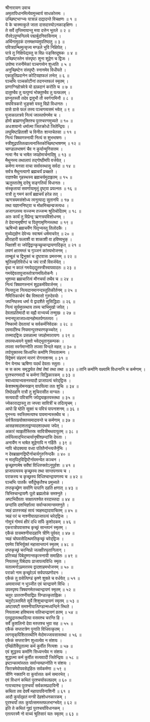 श्रीनारायण उवाच  
अमृतापिधानमित्येवमुच्चार्य साधकोत्तमः ।  
उच्छिष्टभाग्भ्यः पात्रान्नं दद्यादन्ते विचक्षणः ॥ १ ॥  
ये के चास्मत्कुले जाता दासदास्योऽनकाङ्‌क्षिणः ।  
ते सर्वे तृप्तिमायान्तु मया दत्तेन भूतले ॥ २ ॥  
रौरवेऽपुण्यनिलये पद्मार्बुदनिवासिनाम् ।  
अर्थिनामुदकं दत्तमक्षय्यमुपतिष्ठतु ॥ ३ ॥  
पवित्रग्रन्थिमुत्सृज्य मण्डले भुवि निक्षिपेत् ।  
पात्रे तु निक्षिपेद्यस्तु स विप्रः पङ्‌क्तिदूषकः ॥ ४ ॥  
उच्छिष्टस्तेन संस्पृष्टः शुना शूद्रेण च द्विजः ।  
उपोष्य रजनीमेकां पञ्चगव्येन शुध्यति ॥ ५ ॥  
अनुच्छिष्टेन संस्पृष्टैः स्नानमेव विधीयते ।  
एकाहुतिप्रदानेन कोटियज्ञफलं लभेत् ॥ ६ ॥  
पञ्चभिः पञ्चकोटीनां तदनन्तफलं स्मृतम् ।  
प्राणाग्निहोत्रवेत्रे यो ह्यन्नदानं करोति च ॥ ७ ॥  
दातुश्चैव तु यत्पुण्यं भोक्तुश्चैव तु यत्फलम् ।  
प्राप्नुतस्तौ तदेव द्वावुभौ तौ स्वर्गगामिनौ ॥ ८ ॥  
सपवित्रकरो भुङ्‌क्ते यस्तु विप्रो विधानतः ।  
ग्रासे ग्रासे फलं तस्य पञ्चगव्यसमं भवेत् ॥ ९ ॥  
पूजाकालत्रये नित्यं जपस्तर्पणमेव च ।  
होमो ब्राह्मणभुक्तिश्च पुरश्चरणमुच्यते ॥ १० ॥  
अधःशयानो धर्मात्मा जितक्रोधो जितेन्द्रियः ।  
लघुमिष्टहिताशी च विनीतः शान्तचेतसा ॥ ११ ॥  
नित्यं त्रिषवणस्नायी नित्यं स शुभभाषणः ।  
स्त्रीशूद्रपतितत्व्रात्यनास्तिकोच्छिष्टभाषणम् ॥ १२ ॥  
चाण्डालभाषणं चैव न कुर्यान्मुनिसत्तम ।  
नत्वा नैव च भाषेत जपहोमार्चनादिषु ॥ १३ ॥  
मैथुनस्य तथालापं तद्‌गोष्ठीमपि वर्जयेत् ।  
कर्मणा मनसा वाचा सर्वावस्थासु सर्वदा ॥ १४ ॥  
सर्वत्र मैथुनत्यागो ब्रह्मचर्यं प्रचक्षते ।  
राज्ञश्चैव गृहस्थस्य ब्रह्मचर्यमुदाहृतम् ॥ १५ ॥  
ऋतुस्तातेषु दारेषु सङ्‌गतिर्या विधानतः ।  
संस्कृतायां सवर्णायामृतुं दृष्ट्‌वा प्रयत्नतः ॥ १६ ॥  
रात्रौ तु गमनं कार्यं ब्रह्मचर्यं हरेन्न तत् ।  
ऋणत्रयमसंशोध्य त्वनुत्पाद्य सुतानपि ॥ १७ ॥  
तथा यज्ञाननिष्ट्वा च मोक्षमिच्छन्व्रजत्यधः ।  
अजागलस्य यज्जन्म तज्जन्म श्रुतिचोदितम् ॥ १८ ॥  
अतः कार्यं तु विप्रेन्द्र ऋणत्रयविशोधनम् ।  
ते देवानामृषीणां च पितॄणामृणिनस्तथा ॥ १९ ॥  
ऋषिभ्यो ब्रह्मचर्येण पितृभ्यस्तु तिलोदकैः ।  
मुच्येद्यज्ञेन देवेभ्यः स्वाश्रमं धर्ममाचरेत् ॥ २० ॥  
क्षीराहारी फलाशी वा शाकाशी वा हविष्यभुक् ।  
भिक्षाशी वा जपेद्विद्वान्कृच्छ्रचान्द्रायणादिकृत् ॥ २१ ॥  
लवणं क्षारमम्लं च गृञ्जनं कांस्यभोजनम् ।  
ताम्बूलं च द्विभुक्तं च दुष्टवासः प्रमत्तनम् ॥ २२ ॥  
श्रुतिस्मृतिविरोधं च जपं रात्रौ विवर्जयेत् ।  
वृथा न कालं गमयेद्‌द्यूतस्त्रीस्वापवादतः ॥ २३ ॥  
गमयेद्देवतापूजास्तोत्रागमविलोकनैः ।  
भूशय्या ब्रह्मचारित्वं मौनचर्या तथैव च ॥ २४ ॥  
नित्यं त्रिषवणस्नानं शूद्रकर्मविवर्जनम् ।  
नित्यपूजा नित्यदानमानन्दस्तुतिकीर्तनम् ॥ २५ ॥  
नैमित्तिकार्चनं चैव विश्वासो गुरुदेवयोः ।  
जपनिष्ठस्य धर्मा ये द्वादशैते सुसिद्धिदाः ॥ २६ ॥  
नित्यं सूर्यमुपस्थाय तस्य चाभिमुखो जपेत् ।  
देवताप्रतिमादौ वा वह्नौ वाभ्यर्च्य तन्मुखः ॥ २७ ॥  
स्नानपूजाजपध्यानहोमतर्पणतत्परः ।  
निष्कामो देवतायां च सर्वकर्मनिवेदकः ॥ २८ ॥  
एवमादींश्च नियमान्पुरश्चरणकृच्चरेत् ।  
तस्माद्‌द्विजः प्रसन्नात्मा जपहोमपरायणः ॥ २९ ॥  
तपस्यध्ययने युक्तो भवेद्‌भूतानुकम्पकः ।  
तपसा स्वर्गमाप्नोति तपसा विन्दते महत् ॥ ३० ॥  
तपोयुक्तस्य सिध्यन्ति कर्माणि नियतात्मनः ।  
विद्वेषणं संहरणं मारणं रोगनाशनम् ॥ ३१ ॥  
येन येनाथ ऋषिणा यदर्थं देवताः स्तुताः ।  
स स कामः समृद्ध्येत तेषां तेषां तथा तथा ॥ ३२ ॥
तानि कर्माणि वक्ष्यामि विधानानि च कर्मणाम् ।  
पुरश्चरणमादौ च कर्मणां सिद्धिकारकम् ॥ ३३ ॥  
स्वाध्यायाभ्यसनस्यादौ प्राजापत्यं चरेद्‌द्विजः ।  
केशश्मश्रुलोमनखान् वापयित्वा ततः शुचिः ॥ ३४ ॥  
तिष्ठेदहनि रात्रौ तु शुचिरासीत वाग्यतः ।  
सत्यवादी पवित्राणि जपेद्व्याहृतयस्तथा ॥ ३५ ॥  
ज्येकाराद्यास्तु ता जप्त्वा सावित्रीं च तदित्यृचम् ।  
आपो हि ष्ठेति सूक्तं च पवित्रं पापनाशनम् ॥ ३६ ॥  
पुनन्त्यः स्वस्तिमत्यश्च पावमान्यस्तथैव च ।  
सर्वत्रैतत्प्रयोक्तव्यमादावन्ते च कर्मणाम् ॥ ३७ ॥  
आसहस्रादाशताद्वाप्यादशादथवा जपेत् ।  
अकारं व्याहृतीस्तिस्रः सावित्रीमथवायुतम् ॥ ३८ ॥  
तर्पयित्वाद्‌भिराचार्यानृषींश्छन्दांसि देवताः ।  
अनार्येण न भाषेत शूद्रेणापि न गर्हितैः ॥ ३९ ॥  
नापि चोदक्यया वध्वा पतितैर्नान्त्यजैर्नृभिः ।  
न देवब्राह्मणद्विष्टैर्नाचार्यगुरुनिन्दकैः ॥ ४० ॥  
न मातृपितृविद्विष्टैर्नावमन्येत कञ्चन ।  
कृच्छ्राणामेष सर्वेषां विधिरुक्तोऽनुपूर्वशः ॥ ४१ ॥  
प्राजापत्यस्य कृच्छ्रस्य तथा सान्तपनस्य च ।  
पराकस्य च कृच्छ्रस्य विधिश्चान्द्रायणस्य च ॥ ४२ ॥  
पञ्चभिः पातकैः सर्वैर्दुष्कृतैश्च प्रमुच्यते ।  
तप्तकृच्छ्रेण सर्वाणि पापानि दहति क्षणात् ॥ ४३ ॥  
त्रिभिश्चान्द्रायणैः पूतो ब्रह्मलोकं समश्नुते ।  
अष्टभिर्देवताः साक्षात्पश्येत वरदास्तदा ॥ ४४ ॥  
छन्दांसि दशभिर्ज्ञात्वा सर्वान्कामान्समश्नुते ।  
त्र्यहं प्रातस्त्र्यहं सायं त्र्यहमद्यादयाचितम् ॥ ४५ ॥  
त्र्यहं परं च नाश्नीयात्प्राजापत्यं चरेद्‌द्विजः ।  
गोमूत्रं गोमयं क्षीरं दधि सर्पिः कुशोदकम् ॥ ४६ ॥  
एकरात्रोपवासश्च कृच्छ्रं सान्तपनं स्मृतम् ।  
एकैकं ग्रासमश्नीयादहानि त्रीणि पूर्ववत् ॥ ४७ ॥  
त्र्यहं चोपवसेदित्थमतिकृच्छ्रं चरेद्‌द्विजः ।  
एवमेव त्रिभिर्युक्तं महासान्तपनं स्मृतम् ॥ ४८ ॥  
तप्तकृच्छ्रं चरन्विप्रो जलक्षीरघृतानिलान् ।  
प्रतित्र्यहं पिबेदुष्णान्सकृत्स्नायी समाहितः ॥ ४९ ॥  
नियतस्तु पिबेदापः प्राजापत्यविधिः स्मृतः ।  
यतात्मनोऽप्रमत्तस्य द्वादशाहमभोजनम् ॥ ५० ॥  
पराको नाम कृच्छ्रोऽयं सर्वपापप्रणोदनः ।  
एकैकं तु ग्रसेत्पिण्डं कृष्णे शुक्ले च वर्धयेत् ॥ ५१ ॥  
अमावास्यां न भुञ्जीत एवं चान्द्रायणे विधिः ।  
उपस्पृश्य त्रिषवणमेतच्चान्द्रायणं स्मृतम् ॥ ५२ ॥  
चतुरः प्रातरश्नीयाद्विप्रः पिण्डात्कृताह्निकः ।  
चतुरोऽस्तमिते सूर्ये शिशुचान्द्रायणं स्मृतम् ॥ ५३ ॥  
अष्टावष्टौ समश्नीयात्पिण्डान्मध्यन्दिने स्थिते ।  
नियतात्मा हविष्यस्य यतिचान्द्रायणं व्रतम् ॥ ५४ ॥  
एतद्रुद्रास्तथादित्या वसवश्च चरन्ति हि ।  
सर्वे कुशलिनो देवा मरुतश्च भुवा सह ॥ ५५ ॥  
एकैकं सप्तरात्रेण पुनाति विधिवत्कृतम् ।  
त्वगसृक्‌पिशितास्थीनि मेदोमज्जावसास्तथा ॥ ५६ ॥  
एकैकं सप्तरात्रेण शुध्यत्येव न संशयः ।  
एभिर्व्रतैर्विपूतात्मा कर्म कुर्वीत नित्यशः ॥ ५७ ॥  
एवं शुद्धस्य कर्माणि सिध्यन्त्येव न संशयः ।  
शुद्धात्मा कर्म कुर्वीत सत्यवादी जितेन्द्रियः ॥ ५८ ॥  
इष्टान्कामांस्ततः सर्वान्सम्प्राप्नोति न संशयः ।  
त्रिरात्रमेवोपवसेद्रहितः सर्वकर्मणा ॥ ५९ ॥  
त्रीणि नक्तानि वा कुर्यात्ततः कर्म समारभेत् ।  
एवं विधानं कथितं पुरश्चर्याफलप्रदम् ॥ ६० ॥  
गायत्र्याश्च पुरश्चर्यां सर्वकामप्रदायिनी ।  
कथिता तव देवर्षे महापापविनाशिनी ॥ ६१ ॥  
आदौ कुर्याद्‌व्रतं मन्त्री देहशोधनकारकम् ।  
पुरश्चर्यां ततः कुर्यात्समस्तफलभाग्भवेत् ॥ ६२ ॥  
इति ते कथितं गुह्यं पुरश्चर्याविधानकम् ।  
एतत्परस्मै नो वाच्यं श्रुतिसारं यतः स्मृतम् ॥ ६३ ॥
